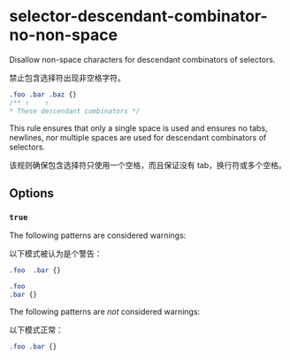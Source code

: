 # selector-descendant-combinator-no-non-space

Disallow non-space characters for descendant combinators of selectors.

禁止包含选择符出现非空格字符。

```css
.foo .bar .baz {}
/** ↑    ↑
* These descendant combinators */
```

This rule ensures that only a single space is used and ensures no tabs, newlines, nor multiple spaces are used for descendant combinators of selectors.

该规则确保包含选择符只使用一个空格，而且保证没有 tab，换行符或多个空格。

## Options

### `true`

The following patterns are considered warnings:

以下模式被认为是个警告：

```css
.foo  .bar {}
```

```css
.foo
.bar {}
```

The following patterns are *not* considered warnings:

以下模式正常：

```css
.foo .bar {}
```
